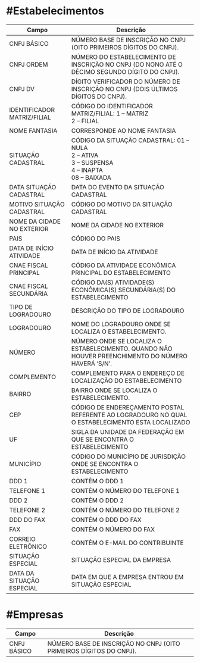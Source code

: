 
# #__Estabelecimentos__

| Campo                       | Descrição                                                                                          |
| --------------------------- | -------------------------------------------------------------------------------------------------- |
| CNPJ BÁSICO                 | NÚMERO BASE DE INSCRIÇÃO NO CNPJ (OITO PRIMEIROS DÍGITOS DO CNPJ).                                 |
| CNPJ ORDEM                  | NÚMERO DO ESTABELECIMENTO DE INSCRIÇÃO NO CNPJ (DO NONO ATÉ O DÉCIMO SEGUNDO DÍGITO DO CNPJ).      |
| CNPJ DV                     | DÍGITO VERIFICADOR DO NÚMERO DE INSCRIÇÃO NO CNPJ (DOIS ÚLTIMOS DÍGITOS DO CNPJ).                  |
| IDENTIFICADOR MATRIZ/FILIAL | CÓDIGO DO IDENTIFICADOR MATRIZ/FILIAL: 1 – MATRIZ<br>2 – FILIAL                                    |
| NOME FANTASIA               | CORRESPONDE AO NOME FANTASIA                                                                       |
| SITUAÇÃO CADASTRAL          | CÓDIGO DA SITUAÇÃO CADASTRAL: 01 – NULA<br>2 – ATIVA<br>3 – SUSPENSA<br>4 – INAPTA<br>08 – BAIXADA |
| DATA SITUAÇÃO CADASTRAL     | DATA DO EVENTO DA SITUAÇÃO CADASTRAL                                                               |
| MOTIVO SITUAÇÃO CADASTRAL   | CÓDIGO DO MOTIVO DA SITUAÇÃO CADASTRAL                                                             |
| NOME DA CIDADE NO EXTERIOR  | NOME DA CIDADE NO EXTERIOR                                                                         |
| PAIS                        | CÓDIGO DO PAIS                                                                                     |
| DATA DE INÍCIO ATIVIDADE    | DATA DE INÍCIO DA ATIVIDADE                                                                        |
| CNAE FISCAL PRINCIPAL       | CÓDIGO DA ATIVIDADE ECONÔMICA PRINCIPAL DO ESTABELECIMENTO                                         |
| CNAE FISCAL SECUNDÁRIA      | CÓDIGO DA(S) ATIVIDADE(S) ECONÔMICA(S) SECUNDÁRIA(S) DO ESTABELECIMENTO                            |
| TIPO DE LOGRADOURO          | DESCRIÇÃO DO TIPO DE LOGRADOURO                                                                    |
| LOGRADOURO                  | NOME DO LOGRADOURO ONDE SE LOCALIZA O ESTABELECIMENTO.                                             |
| NÚMERO                      | NÚMERO ONDE SE LOCALIZA O ESTABELECIMENTO. QUANDO NÃO HOUVER PREENCHIMENTO DO NÚMERO HAVERÁ ‘S/N’. |
| COMPLEMENTO                 | COMPLEMENTO PARA O ENDEREÇO DE LOCALIZAÇÃO DO ESTABELECIMENTO                                      |
| BAIRRO                      | BAIRRO ONDE SE LOCALIZA O ESTABELECIMENTO.                                                         |
| CEP                         | CÓDIGO DE ENDEREÇAMENTO POSTAL REFERENTE AO LOGRADOURO NO QUAL O ESTABELECIMENTO ESTA LOCALIZADO   |
| UF                          | SIGLA DA UNIDADE DA FEDERAÇÃO EM QUE SE ENCONTRA O ESTABELECIMENTO                                 |
| MUNICÍPIO                   | CÓDIGO DO MUNICÍPIO DE JURISDIÇÃO ONDE SE ENCONTRA O ESTABELECIMENTO                               |
| DDD 1                       | CONTÉM O DDD 1                                                                                     |
| TELEFONE 1                  | CONTÉM O NÚMERO DO TELEFONE 1                                                                      |
| DDD 2                       | CONTÉM O DDD 2                                                                                     |
| TELEFONE 2                  | CONTÉM O NÚMERO DO TELEFONE 2                                                                      |
| DDD DO FAX                  | CONTÉM O DDD DO FAX                                                                                |
| FAX                         | CONTÉM O NÚMERO DO FAX                                                                             |
| CORREIO ELETRÔNICO          | CONTÉM O E-MAIL DO CONTRIBUINTE                                                                    |
| SITUAÇÃO ESPECIAL           | SITUAÇÃO ESPECIAL DA EMPRESA                                                                       |
| DATA DA SITUAÇÃO ESPECIAL   | DATA EM QUE A EMPRESA ENTROU EM SITUAÇÃO ESPECIAL                                                  |


# #__Empresas__

| Campo                       | Descrição                                                                                          |
| --------------------------- | -------------------------------------------------------------------------------------------------- |
| CNPJ BÁSICO                 | NÚMERO BASE DE INSCRIÇÃO NO CNPJ (OITO PRIMEIROS DÍGITOS DO CNPJ).                                 |